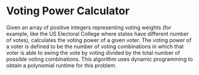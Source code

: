 # Voting Power Calculator

Given an array of positive integers representing voting weights (for example, like the US Electoral College where states have different number of votes), calculates the voting power of a given voter. The voting power of a voter is defined to be the number of voting combinations in which that voter is able to swing the vote by voting divided by the total number of possible voting combinations. This algorithm uses dynamic programming to obtain a polynomial runtime for this problem.
